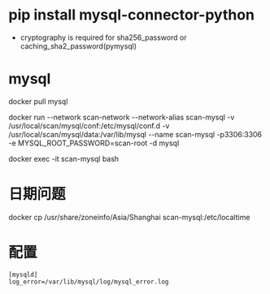 
# pip install mysql-connector-python
*  cryptography is required for sha256_password or caching_sha2_password(pymysql)

# mysql
docker pull mysql

docker run --network scan-network --network-alias scan-mysql -v /usr/local/scan/mysql/conf:/etc/mysql/conf.d -v /usr/local/scan/mysql/data:/var/lib/mysql --name scan-mysql -p3306:3306 -e MYSQL_ROOT_PASSWORD=scan-root -d mysql


docker exec -it scan-mysql bash

# 日期问题
docker cp /usr/share/zoneinfo/Asia/Shanghai scan-mysql:/etc/localtime

# 配置
```
[mysqld]
log_error=/var/lib/mysql/log/mysql_error.log
```





